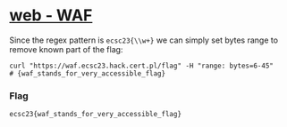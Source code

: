 # [web - WAF](https://hack.cert.pl/challenge/waf)

Since the regex pattern is `ecsc23{\\w+}` we can simply set bytes range to remove known part of the flag:
```
curl "https://waf.ecsc23.hack.cert.pl/flag" -H "range: bytes=6-45"
# {waf_stands_for_very_accessible_flag}
```

### Flag
```
ecsc23{waf_stands_for_very_accessible_flag}
```

